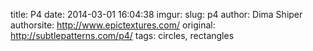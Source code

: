 title: P4
date: 2014-03-01 16:04:38
imgur: 
slug: p4
author: Dima Shiper
authorsite: http://www.epictextures.com/
original: http://subtlepatterns.com/p4/
tags: circles, rectangles
